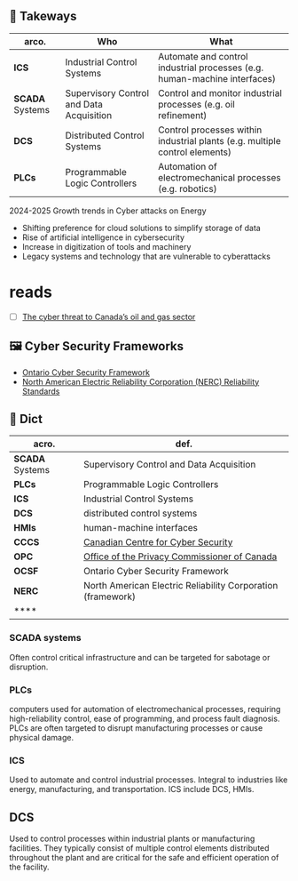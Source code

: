 ## :key: Takeways
| arco. |  Who | What |
| - | - | --- |
| **ICS** | Industrial Control Systems | Automate and control industrial processes (e.g. human-machine interfaces) |
|**SCADA** Systems | Supervisory Control and Data Acquisition | Control and monitor industrial processes (e.g. oil refinement)
| **DCS** | Distributed Control Systems | Control processes within industrial plants (e.g. multiple control elements)
| **PLCs** | Programmable Logic Controllers | Automation of electromechanical processes (e.g. robotics)

 2024-2025 Growth trends in Cyber attacks on Energy 
- Shifting preference for cloud solutions to simplify storage of data
- Rise of artificial intelligence in cybersecurity
- Increase in digitization of tools and machinery
- Legacy systems and technology that are vulnerable to cyberattacks


# reads
- [ ] [The cyber threat to Canada’s oil and gas sector
](https://www.cyber.gc.ca/en/guidance/cyber-threat-canadas-oil-and-gas-sector)
## :framed_picture: Cyber Security Frameworks
-  [Ontario Cyber Security Framework](https://www.oeb.ca/sites/default/files/Ontario-Cyber-Security-Framework-20171206.pdf)
-   [North American Electric Reliability Corporation (NERC) Reliability Standards](https://www.nerc.com/pa/Stand/Pages/Default.aspx#:~:text=NERC%20Reliability%20Standards%20define%20the,risk%20management%2C%20and%20entity%20capabilities.)

## :book: Dict

|acro.|def.|
|-|-|
|**SCADA** Systems |Supervisory Control and Data Acquisition |
| **PLCs** | Programmable Logic Controllers |
| **ICS** |Industrial Control Systems |
| **DCS** | distributed control systems |
| **HMIs** | human-machine interfaces |
| **CCCS** | [Canadian Centre for Cyber Security](https://www.cyber.gc.ca/en) |
| **OPC** |[Office of the Privacy Commissioner of Canada ](https://www.priv.gc.ca/en/)| 
| **OCSF** | Ontario Cyber Security Framework |
| **NERC** | North American Electric Reliability Corporation (framework)|
| **** | |

### SCADA systems
Often control critical infrastructure and can be targeted for sabotage or disruption.

### PLCs
computers used for automation of electromechanical processes, requiring high-reliability control, ease of programming, and process fault diagnosis. PLCs are often targeted to disrupt manufacturing processes or cause physical damage.

### ICS 
Used to automate and control industrial processes. Integral to industries like energy, manufacturing, and transportation. ICS include DCS, HMIs. 

## DCS
Used to control processes within industrial plants or manufacturing facilities. They typically consist of multiple control elements distributed throughout the plant and are critical for the safe and efficient operation of the facility.





